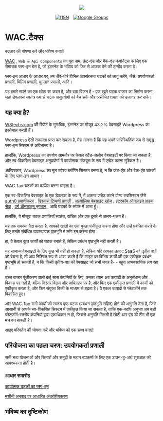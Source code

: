 <p align="center"><a href="https://wac.tax"><img src="https://cdn.jsdelivr.net/gh/wactax/img/logo.svg"/></a></p><p align="center"><a href="https://github.com/wactax/wac.tax/blob/main/doc/README.md#readme"><img alt="I18N" src="https://cdn.jsdelivr.net/gh/wactax/img/t.svg"/></a>　<a href="https://groups.google.com/u/2/g/wactax"><img alt="Google Groups" src="https://cdn.jsdelivr.net/gh/wactax/img/g-groups.svg"/></a></p>

# WAC.टैक्स

बदलाव की घोषणा करें और भविष्य बनाएं!

[WAC](https://wac.tax) , `Web & Api Components` का पूरा नाम, फ्रंट-एंड और बैक-एंड कंपोनेंट्स के लिए एक रोमांचक प्लग-इन बेस है, जो इंटरनेट के भविष्य को फिर से आकार देने की उम्मीद करता है।

प्लग-इन आधार के आधार पर, हम धीरे-धीरे विभिन्न अवसंरचना घटकों को लागू करेंगे, जैसे: उपयोगकर्ता प्रणाली, बिलिंग प्रणाली, भुगतान प्रणाली, आदि।

यह हमारे सपने का एक छोटा सा कदम है, और बड़ा विजन है - एक खुले घटक बाजार का निर्माण करना, जहां डेवलपर्स स्वतंत्र रूप से घटक अनुप्रयोगों को बेच सकें और असीमित क्षमता को उजागर कर सकें।

## यह क्या है?

[W3techs.com](https://w3techs.com/technologies/details/cm-wordpress) की रिपोर्ट के मुताबिक, इंटरनेट पर मौजूद 43.2% वेबसाइटें Wordpress का इस्तेमाल करती हैं।

Wordpress ऐसी सफलता प्राप्त कर सकता है, मेरा मानना ​​है कि यह अपने पारिस्थितिक रूप से समृद्ध प्लग-इन सिस्टम से अविभाज्य है।

हालाँकि, Wordpress का उपयोग आमतौर पर केवल स्टैंड-अलोन वेबसाइटों पर किया जा सकता है, और स्व-विकसित वेबसाइट अनुप्रयोगों में कार्यात्मक मॉड्यूल के रूप में एम्बेड करना मुश्किल है।

आखिरकार, Wordpress का मूल उद्देश्य ब्लॉगिंग सिस्टम बनना है, न कि फ्रंट-एंड और बैक-एंड घटकों के लिए प्लग-इन आधार।

WAC.Tax घटकों का वर्डप्रेस बनना चाहता है।

एक स्व-विकसित वेबसाइट के एक डेवलपर के रूप में, मैं अक्सर एम्बेड करने योग्य सबसिस्टम जैसे [auth0 प्रमाणीकरण](https://auth0.com) , [डिस्कस टिप्पणी प्रणाली](https://disqus.com) , [अल्गोलिया वेबसाइट खोज](https://www.algolia.com) , [इंटरकॉम ऑनलाइन ग्राहक सेवा](https://www.intercom.com) , [वर्ग ऑनलाइन भुगतान](https://developer.squareup.com/docs/web-payments/overview) , आदि घटकों के संपर्क में आता हूं।

हालाँकि, ये मौजूदा घटक प्रणालियाँ स्वतंत्र, खंडित और एक दूसरे से अलग-थलग हैं।

यह एक समस्या पैदा करता है, आपको खातों का एक गुच्छा पंजीकृत करना होगा और उन्हें प्रबंधित करने के लिए उनके संबंधित व्यवस्थापक पृष्ठभूमि में लॉग इन करना होगा।

हां, वे केवल कुछ कार्यों को घटक बनाते हैं, लेकिन प्रबंधन पृष्ठभूमि नहीं करती है।

यह सामान्य वेबसाइटों के लिए कुछ भी नहीं हो सकता है, लेकिन यदि आपका उत्पाद SaaS को तृतीय पक्षों को बेचना है, तो आप निश्चित रूप से आशा करते हैं कि साइट पर विभिन्न कार्यों की एक एकीकृत प्रबंधन पृष्ठभूमि हो सकती है, न कि किसी तृतीय-पक्ष की वेबसाइट जो सभी जगह है- - बहुत अव्यवसायिक लग रहा है।

उच्च बाजार पूंजीकरण वाली कई सास कंपनियों के लिए, उनका ध्यान अब उत्पादों के अनुसंधान और विकास पर नहीं है, बल्कि निरंतर विलय और अधिग्रहण पर है, और फिर एक एकीकृत प्रणाली में कार्यों को एकीकृत करता है, और फिर संयुक्त बिक्री के माध्यम से बढ़ता है। वे एकल उत्पादों से प्लेटफॉर्म तक विकसित हुए।

और WAC.Tax सभी कार्यों को स्वतंत्र पृष्ठ घटक (प्रबंधन पृष्ठभूमि सहित) होने की अनुमति देता है, जिसे आसानी से आपके स्व-विकसित सिस्टम में एकीकृत किया जा सकता है, ताकि एक-स्टॉप अनुभव अब बड़ी प्लेटफ़ॉर्म-स्तरीय कंपनियों द्वारा एकाधिकार न हो, जिससे अनुमति मिलती है छोटी आर एंड डी टीम भी एक मंच बन सकती है।

आइए परिवर्तन की घोषणा करें और भविष्य को एक साथ बनाएं!

## परियोजना का पहला चरण: उपयोगकर्ता प्रणाली

सभी भव्य योजनाओं और सितारों और समुद्रों के महान उपक्रमों के लिए एक डाउन-टू-अर्थ शुरुआत की आवश्यकता होती है।

### आधार समारोह

[कार्यात्मक घटकों का प्लग-इन](./pkg.md)

[मशीनी अनुवाद पर आधारित अंतर्राष्ट्रीयकरण](./i18n.md)

## भविष्य का दृष्टिकोण
